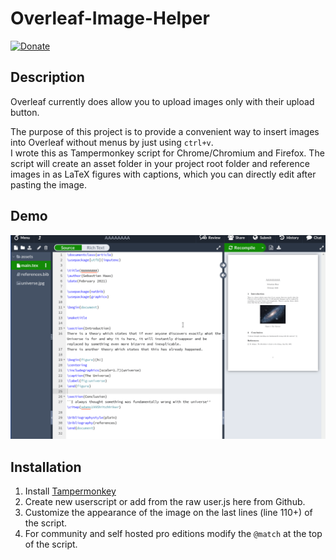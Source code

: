 # Overleaf-Image-Helper
[![Donate](https://img.shields.io/badge/Donate-PayPal-green.svg)](https://www.paypal.com/donate?hosted_button_id=UPTPRDZGCRPJ8)

## Description
Overleaf currently does allow you to upload images only with their upload button.

The purpose of this project is to provide a convenient way to insert images into Overleaf without menus by just using `ctrl+v`.  
I wrote this as Tampermonkey script for Chrome/Chromium and Firefox. The script will create an asset folder in your project root folder and reference images in as LaTeX figures with captions, which you can directly edit after pasting the image.

## Demo
![demo](paste-from-clipboard.gif)

## Installation

1. Install [Tampermonkey](https://chrome.google.com/webstore/detail/tampermonkey/dhdgffkkebhmkfjojejmpbldmpobfkfo?hl=de)
2. Create new userscript or add from the raw user.js here from Github.
3. Customize the appearance of the image on the last lines (line 110+) of the script.
4. For community and self hosted pro editions modify the `@match` at the top of the script.
